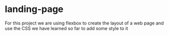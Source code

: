 # landing-page
For this project we are using flexbox to create the layout of a web page and use the CSS
we have learned so far to add some style to it
